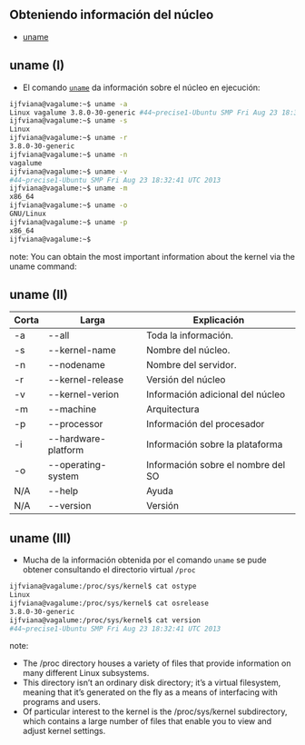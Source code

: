 ## Obteniendo información del núcleo

* [uname](#/3/1)



## uname (I)

* El comando [`uname`](http://linux.die.net/man/1/uname) da información sobre el núcleo en ejecución:

```bash
ijfviana@vagalume:~$ uname -a
Linux vagalume 3.8.0-30-generic #44~precise1-Ubuntu SMP Fri Aug 23 18:32:41 UTC 2013 x86_64 x86_64 x86_64 GNU/Linux
ijfviana@vagalume:~$ uname -s
Linux
ijfviana@vagalume:~$ uname -r
3.8.0-30-generic
ijfviana@vagalume:~$ uname -n
vagalume
ijfviana@vagalume:~$ uname -v
#44~precise1-Ubuntu SMP Fri Aug 23 18:32:41 UTC 2013
ijfviana@vagalume:~$ uname -m
x86_64
ijfviana@vagalume:~$ uname -o
GNU/Linux
ijfviana@vagalume:~$ uname -p
x86_64
ijfviana@vagalume:~$
```

note:
You can obtain the most important information about the kernel via the uname command:



## uname (II)

| Corta | Larga      | Explicación |
| ------|---------------------|-------------|
| -a    | --all               | Toda la información. 
| -s    | --kernel-name       | Nombre del núcleo.
| -n    | --nodename          | Nombre del servidor.
| -r    | --kernel-release    | Versión del núcleo 
| -v    | --kernel-verion     | Información adicional del núcleo
| -m    | --machine           | Arquitectura
| -p    | --processor         | Información del procesador
| -i    | --hardware-platform | Información sobre la plataforma
| -o    | --operating-system  | Información sobre el nombre del SO
| N/A   | --help              | Ayuda
| N/A   | --version           | Versión



## uname (III)

* Mucha de la información obtenida por el comando `uname` se pude obtener consultando el directorio virtual `/proc`
```bash
ijfviana@vagalume:/proc/sys/kernel$ cat ostype 
Linux
ijfviana@vagalume:/proc/sys/kernel$ cat osrelease
3.8.0-30-generic
ijfviana@vagalume:/proc/sys/kernel$ cat version
#44~precise1-Ubuntu SMP Fri Aug 23 18:32:41 UTC 2013
``` 

note:
* The /proc directory houses a variety of files that provide information on many different Linux subsystems. 
* This directory isn’t an ordinary disk directory; it’s a virtual filesystem, meaning that it’s generated on the fly as a means of interfacing with programs and users. 
* Of particular interest to the kernel is the /proc/sys/kernel subdirectory, which contains a large number of files that enable you to view  and adjust kernel settings. 
